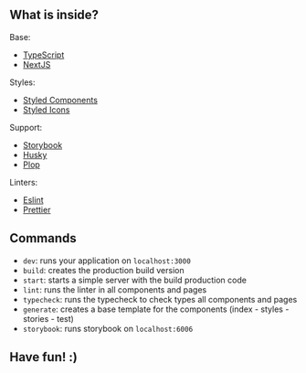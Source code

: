 ## What is inside?

Base:
- [TypeScript](https://www.typescriptlang.org/)
- [NextJS](https://nextjs.org/)

Styles:
- [Styled Components](https://styled-components.com/)
- [Styled Icons](https://styled-icons.js.org/)

Support:
- [Storybook](https://storybook.js.org/)
- [Husky](https://typicode.github.io/husky)
- [Plop](https://plopjs.com/)

Linters:
- [Eslint](https://eslint.org/)
- [Prettier](https://prettier.io/)

## Commands

- `dev`: runs your application on `localhost:3000`
- `build`: creates the production build version
- `start`: starts a simple server with the build production code
- `lint`: runs the linter in all components and pages
- `typecheck`: runs the typecheck to check types all components and pages
- `generate`: creates a base template for the components (index - styles - stories - test)
- `storybook`: runs storybook on `localhost:6006`


## Have fun! :)
